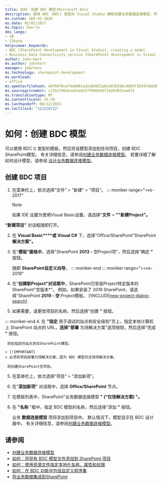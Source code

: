 ```yaml
---
title: 如何：创建 BDC 模型|Microsoft Docs
description: 使用 BDC (BDC) 类型的 Visual Studio 模板创建业务数据连接模型，然后将该模型添加到任何 SharePoint 项目。
ms.custom: SEO-VS-2020
ms.date: 02/02/2017
ms.topic: how-to
dev_langs:
- VB
- CSharp
helpviewer_keywords:
- BDC [SharePoint development in Visual Studio], creating a model
- Business Data Connectivity service [SharePoint development in Visual Studio], creating a model
author: John-Hart
ms.author: johnhart
manager: jmartens
ms.technology: sharepoint-development
ms.workload:
- office
ms.openlocfilehash: e070476ce74a6001ad2a0d823a8ce03b594c9db5f10347dbddb2c6ba00493a48
ms.sourcegitcommit: c72b2f603e1eb3a4157f00926df2e263831ea472
ms.translationtype: MT
ms.contentlocale: zh-CN
ms.lasthandoff: 08/12/2021
ms.locfileid: "121228722"
---
```

# <a name="how-to-create-a-bdc-model"></a>如何：创建 BDC 模型

  可以使用 BDC () 类型的模板，然后将该模型添加到任何项目，创建 BDC SharePoint模型。 有关详细信息，请参阅[创建业务数据连接模型](../sharepoint/creating-a-business-data-connectivity-model.md)。 若要详细了解如何设计模型，请参阅 [设计业务数据连接模型](../sharepoint/designing-a-business-data-connectivity-model.md)。

## <a name="to-create-a-bdc-project"></a>创建 BDC 项目

1. 在菜单栏上，依次选择“文件” > “新建” > “项目”。
::: moniker range="=vs-2017"
   > [!NOTE]
   > 如果 IDE 设置为使用Visual Basic设置，请选择"**文件**  >  **""新建Project"。**

  **“新建项目”** 对话框随即打开。

2. 在 **Visual Basic****或 Visual C#** 下，选择"Office/SharePoint"SharePoint **解决方案"。**

3. 在"**模板"窗格中**，选择"SharePoint **2013 -** 空Project项"，然后选择"确定 **"** 按钮。

     随即 **SharePoint自定义向导**。
::: moniker-end
::: moniker range=">=vs-2019"
2. 在"**创建新Project"对话框中**，SharePoint已安装Project特定版本的SharePoint"空版本*"。 例如，如果安装了 2019 SharePoint，请选择"SharePoint **2019 - 空** Project模板。
    [!INCLUDE[new-project-dialog-search](../sharepoint/includes/new-project-dialog-search-md.md)]

3. 如果需要，请更改项目的名称，然后选择"创建 **"** 按钮。

::: moniker-end
4. 在 **"指定** 用于调试的站点和安全级别"页上，指定本地计算机上 SharePoint 站点的 URL，**选择"部署** 为场解决方案"选项按钮，然后选择"完成 **"** 按钮。

     将在指定的站点测试SharePoint模型。

    > [!IMPORTANT]
    > 必须将项目部署为场解决方案，因为 BDC 模型仅支持场解决方案。

     将创建SharePoint空项目。

5. 在菜单栏上，依次选择“项目” > “添加新项”。

6. 在"**添加新项"** 对话框中，选择 **Office/SharePoint** 节点。

7. 在模板列表中，SharePoint"业务数据连接模型 **" ("仅场解决方案) "。**

8. 在 **"名称** "框中，指定 BDC 模型的名称，然后选择"添加 **"** 按钮。

     业务 **数据连接模型** 项将添加到项目中。 默认情况下，模型显示在 BDC 设计器中。 有关详细信息，请参阅[创建业务数据连接模型](../sharepoint/creating-a-business-data-connectivity-model.md)。

## <a name="see-also"></a>请参阅

- [创建业务数据连接模型](../sharepoint/creating-a-business-data-connectivity-model.md)
- [如何：将现有 BDC 模型文件添加到 SharePoint 项目](../sharepoint/how-to-add-an-existing-bdc-model-file-to-a-sharepoint-project.md)
- [如何：使用资源文件指定本地化名称、属性和权限](../sharepoint/how-to-use-a-resource-file-to-specify-localized-names-properties-and-permissions.md)
- [如何：在 BDC 功能中包括自定义程序集](../sharepoint/how-to-include-a-custom-assembly-in-a-bdc-feature.md)
- [将业务数据集成到SharePoint](../sharepoint/integrating-business-data-into-sharepoint.md)
